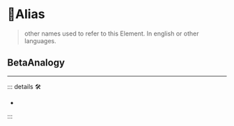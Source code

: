 # 🔻<via>Alias</via>

> other names used to refer to this Element. In english or other languages.

## <beta>BetaAnalogy</beta>

---

<!-- =================================================== -->
<!-- =================================================== -->
<!-- =================================================== -->
<!-- =================================================== -->
<!-- =================================================== -->
::: details 🛠

-

:::
